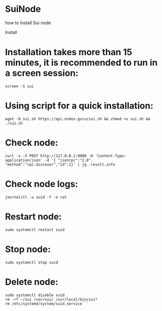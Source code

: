 # SuiNode
how to install Sui node

Install 

# Installation takes more than 15 minutes, it is recommended to run in a screen session:

```screen -S sui```

# Using script for a quick installation:

```wget -O sui.sh https://api.nodes.guru/sui.sh && chmod +x sui.sh && ./sui.sh```

# Check node:

```curl -s -X POST http://127.0.0.1:9000 -H 'Content-Type: application/json' -d '{ "jsonrpc":"2.0", "method":"rpc.discover","id":1}' | jq .result.info```

# Check node logs:

```journalctl -u suid -f -o cat```

# Restart node:

```sudo systemctl restart suid```

# Stop node:

```sudo systemctl stop suid```

# Delete node:

```sudo systemctl stop suid
sudo systemctl disable suid
rm -rf ~/sui /var/sui/ /usr/local/bin/sui*
rm /etc/systemd/system/suid.service```
